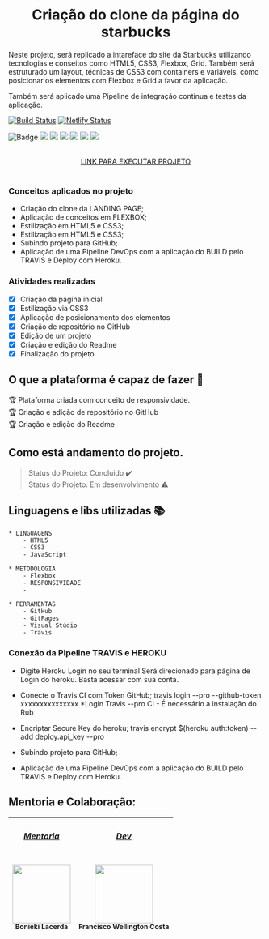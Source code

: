 <div align="center">
    <h1>Criação do clone da página do starbucks</h1>
</div>

Neste projeto, será replicado a intareface do site da Starbucks utilizando tecnologias e conseitos como HTML5, CSS3, Flexbox, Grid. Também será estruturado um layout, técnicas de CSS3 com containers e variáveis, como posicionar os elementos com Flexbox e Grid a favor da aplicação.

Também será aplicado uma Pipeline de integração continua e testes da aplicação.
<!--Markdown do travis-->
[![Build Status](https://travis-ci.com/wellington197/Projeto-Awax.svg?branch=main)](https://travis-ci.com/wellington197/Projeto-Awax)
[![Netlify Status](https://api.netlify.com/api/v1/badges/5edbd578-16d2-4345-9d6b-237420fafad8/deploy-status)](https://app.netlify.com/sites/project-awax-web/deploys)

![Badge](https://img.shields.io/static/v1?label=css3&message=linguagem&color=blue&style=for-the-badge&logo=CSS3)
<img src="https://img.shields.io/static/v1?label=HTML5&message=linguagem&color=green&style=for-the-badge&logo=HTML5"/>
<img src="https://img.shields.io/static/v1?label=JavaScript&message=linguagem&color=orange&style=for-the-badge&logo=JAVASCRIPT"/>
<img src="https://img.shields.io/static/v1?label=flexbox&message=metodologia&color=yellow&style=for-the-badge&logo=Flexbox"/>
<img src="https://img.shields.io/static/v1?label=Github&message=plataforma&color=orange&style=for-the-badge&logo=GITHUB"/>
<img src="https://img.shields.io/static/v1?label=visualstudio&message=plataforma&color=blue&style=for-the-badge&logo=VISUALSTUDIO"/>
<img src="https://img.shields.io/static/v1?label=devops&message=cultura&color=cream&style=for-the-badge&logo=DEVOPS"/>

</br>
<div align="center">
    <a href="https://project-awax-web.netlify.app/src/home.html" height="95px" width="440px">LINK PARA EXECUTAR PROJETO
    </a>
</div></br>


### Conceitos aplicados no projeto
- Criação do clone da LANDING PAGE;
- Aplicação de conceitos em FLEXBOX;
- Estilização em HTML5 e CSS3;
- Estilização em HTML5 e CSS3;
- Subindo projeto para GitHub;
- Aplicação de uma Pipeline DevOps com a aplicação do BUILD pelo TRAVIS e Deploy com Heroku.


### Atividades realizadas 

- [X] Criação da página inicial
- [X] Estilização via CSS3
- [X] Aplicação de posicionamento dos elementos
- [X] Criação de repositório no GitHub
- [X] Edição de um projeto
- [X] Criação e edição do Readme
- [X] Finalização do projeto

## O que a plataforma é capaz de fazer :checkered_flag:

:trophy: Plataforma criada com conceito de responsividade.</br>
:trophy: Criação e adição de repositório no GitHub</br>
:trophy: Criação e edição do Readme</br>


## Como está andamento do projeto.

> Status do Projeto: Concluido :heavy_check_mark:</br>
> Status do Projeto: Em desenvolvimento :warning:

## Linguagens e libs utilizadas :books:
    * LINGUAGENS
        - HTML5
        - CSS3
        - JavaScript

    * METODOLOGIA
        - Flexbox
        - RESPONSIVIDADE
        - 

    * FERRAMENTAS
        - GitHub
        - GitPages
        - Visual Stúdio
        - Travis

### Conexão da Pipeline TRAVIS e HEROKU
- Digite Heroku Login no seu terminal
Será direcionado para página de Login do heroku. Basta acessar com sua conta.

- Conecte o Travis CI com Token GitHub;
travis login --pro --github-token xxxxxxxxxxxxxxx
*Login Travis --pro CI - É necessário a instalação do Rub

- Encriptar Secure Key do heroku;
travis encrypt $(heroku auth:token) --add deploy.api_key --pro

- Subindo projeto para GitHub;
- Aplicação de uma Pipeline DevOps com a aplicação do BUILD pelo TRAVIS e Deploy com Heroku.

## Mentoria e Colaboração:

[<h5>Mentoria</h5><br><img src="https://avatars.githubusercontent.com/u/459858?v=4" width=115 > <br> <sub>Bonieki Lacerda</sub>](https://github.com/bonieky) |[<h5>Dev</h5><br><img src="https://avatars0.githubusercontent.com/u/46049384?s=400&u=5ffc9ececdad90da42baa09e1892f037e800e0db&v=4" width=115 > <br> <sub> Francisco Wellington Costa </sub>](https://github.com/wellington197) |
| :---: | :---: | 